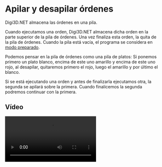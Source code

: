 # Apilar y desapilar órdenes

Digi3D.NET almacena las órdenes en una pila.

Cuando ejecutamos una orden, Digi3D.NET almacena dicha orden en la parte superior de la pila de órdenes. Una vez finaliza esta orden, la quita de la pila de órdenes. Cuando la pila está vacía, el programa se considera en [modo preparado](formas-de-ejecutar-una-orden/de-manera-automatica/modo-preparado.md).

Podemos pensar en la pila de órdenes como una pila de platos: Si ponemos primero un plato blanco, encima de este uno amarillo y encima de este uno rojo, al desapilar, quitaremos primero el rojo, luego el amarillo y por último el blanco.

Si se está ejecutando una orden y antes de finalizarla ejecutamos otra, la segunda se apilará sobre la primera. Cuando finalicemos la segunda podremos continuar con la primera.

## Vídeo

![](https://digi21.blob.core.windows.net/videos-ayuda/apilar_desapilar_ordenes.mp4)
